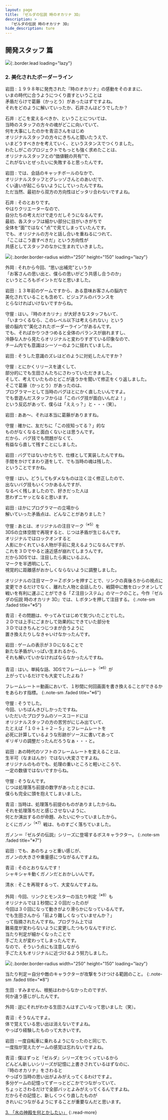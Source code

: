 ```yaml
---
layout: page
title: 『ゼルダの伝説 時のオカリナ 3D』
description: >
  『ゼルダの伝説 時のオカリナ 3D』
hide_description: ture
---
```


## 開発スタッフ 篇

![](/others/interviews/jp/3ds/aqej/vol1/img/mainvisual2.jpg){:.border.lead loading="lazy"}

### 2. 美化されたボーダーライン

岩田
: １９９８年に発売された『時のオカリナ』の感動をそのままに、<br>いまの時代に合うようにつくり直すということは<br>矛盾だらけで葛藤（かっとう）があったはずですよね。<br>それをどのように解いていったか、石井さんはどうでしたか？ 

石井
: どこを変えるべきか、ということについては、<br>当時のスタッフの方々の魂がどこに向いていて、<br>何を大事にしたのかを青沼さんをはじめ<br>オリジナルスタッフの方々にきちんと聞いたうえで、<br>いまどうすべきかを考えていく、というスタンスでつくりました。<br>わたしがこのプロジェクトでもっとも強く求めたことは、<br>オリジナルスタッフとの“価値観の共有”で、<br>これがないとぜったいに失敗すると思ったんです。

岩田
: では、会話のキャッチボールのなかで、<br>オリジナルスタッフとグレッゾさんとのあいだで、<br>くい違いが起こらないようにしていったんですね。<br>ただ当然、最初から双方の方向性はピッタリ合わないですよね。

石井
: そのとおりです。<br>やはりクリエーターなので、<br>自分たちの考えだけで走りだしそうになるんです。<br>最初、各スタッフは細かい部分に目がいきがちで<br>全体を“面”ではなく“点”で見てしまっていたんです。<br>でも、オリジナルの方々と話し合いを重ねるにつれて、<br>「ここはこう直すべきだ」という方向性が<br>共感としてスタッフのなかに生まれていきました。

![](/others/interviews/jp/3ds/aqej/vol1/img/photo8.jpg){:.border.border-radius width="250" height="150"  loading="lazy"}

外岡
: それから今回、“思い出補完”というか<br>「お客さんの思い出と、僕らの思いがどう共感し合うのか」<br>というところもポイントだなと思いました。

岩田
: １３年前のゲームですから、ある意味お客さんの脳内で<br>美化されていることも含めて、ビジュアルのバランスを<br>とらなければいけないですからね。

守屋
: はい。『時のオカリナ』が大好きなスタッフもいて、<br>「いまつくるなら、このレベル以下は考えられない」という<br>彼の脳内で“美化されたボーダーライン”があるんです。<br>でも、そればかりつきつめると全体のバランスが崩れますし、<br>冷静な人から見たらオリジナルと変わりすぎている印象なので、<br>チーム内でも意識はシーソーのように揺れていました。

岩田
: そうした意識のズレはどのように対処したんですか？

守屋
: とにかくリリースを速くして、<br>部分的にでも生田さんたちにさわっていただきました。<br>そして、考えていたものとどこが違うかを聞いて修正をくり返しました。<br>そこで葛藤（かっとう）があったのは、<br>プログラマーとして当時のバグはとにかく直したいんですよ。<br>でも昔遊んだスタッフからは「このバグ技が面白いんだよ！」<br>という反応があって、僕らは「ええっ？」と・・・（笑）。

岩田
: ああ～、それは本当に葛藤がありますね。

守屋
: 確かに、友だちに「この技知ってる？」的な<br>ものがなくなると面白くないとは思うんです。<br>だから、バグ技でも問題がなくて、<br>有益なら直して残すことにしました。

岩田
: バグではないかたちで、仕様として実装したんですね。<br>手間をかけてまわり道をして、でも当時の魂は残した、<br>ということですかね。

守屋
: はい。どうしてもダメなものは泣く泣く修正したので、<br>出ないバグ技もいくつかあるんですが、<br>なるべく残しましたので、好きだった人は<br>思わずニヤッとなると思います。

岩田
: ほかにプログラマーの立場から<br>解いていった矛盾点は、どんなことがありました？

守屋
: あとは、オリジナルの注目マーク<sup>（※5）</sup>を<br>3DSの立体空間で再現すると、じつは矛盾が生じるんです。<br>オリジナルではロックオンすると<br>人影にかくれている人物が手前に見えるようになるんですが、<br>これを３Ｄでやると遠近感が崩れてしまうんです。<br>だから3DSでは、注目したら奥にいるぶん、<br>マークを半透明にして、<br>視覚的に距離感がおかしくならないように調整しました。

オリジナルの注目マーク＝Ｚボタンを押すことで、リンクの真後ろからの視点に変更できるだけでなく、離れた人物と会話したり、戦闘中に敵をロックオンして戦いを有利に運ぶことができる「Ｚ注目システム」のマークのこと。今作『ゼルダの伝説 時のオカリナ 3D』では、Ｌボタンを押して注目する。
{:.note-sm .faded title="※5"}

青沼
: その問題は、やってみてはじめて気づいたことでした。<br>２Ｄでは上手にごまかして効果的にできていた部分を<br>３Ｄではきちんとつじつまが合うように<br>置き換えたりしなきゃいけなかったんです。

岩田
: ゲームの表示が３Ｄになることで<br>新たな矛盾がいっぱい生まれるから、<br>それも解いていかなければならなかったんですね。

青沼
: はい。単純な話、3DSでフレームレート<sup>（※6）</sup>が<br>上がっているだけでも大変でしたよね？

フレームレート＝動画において、１秒間に何回画面を書き換えることができるかをあらわす指標。
{:.note-sm .faded title="※6"}

守屋
: そうでした。<br>今回、いちばんきびしかったですね。<br>いただいたプログラムのソースコードには<br>オリジナルスタッフの方の苦労がにじみ出ていて、<br>たとえば「１０＋１＋２－５」とフレームレートを<br>必死に計算しているような形跡がソースに書いてあって<br>ギリギリの調整だったんだろうなぁ・・・と。

岩田
: あの時代のソフトのフレームレートを変えることは、<br>生半可（なまはんか）ではない大変さですよね。<br>オリジナルのものでも、処理の重いところと軽いところで、<br>一定の数値ではないですからね。

守屋
: そうなんです。<br>じつは処理落ち前提の数字があったときには、<br>僕らも完全に頭を抱えてしまいました。

青沼
: 当時は、処理落ち前提のものがありましたからね。<br>それを処理落ちだと感じさせないように、<br>何とか演出するのが命題、みたいにやっていましたから。<br>とくにガノン<sup>（※7）</sup>戦は、ものすごく落ちていました。

ガノン＝『ゼルダの伝説』シリーズに登場するボスキャラクター。
{:.note-sm .faded title="※7"}

岩田
: でも、あのちょっと重い感じが、<br>ガノンの大きさや重量感につながるんですよね。

青沼
: そのとおりなんです！<br>シャキシャキ動くガノンだとおかしいんです。

清水
: そこを再現するって、大変なんですよね。

外岡
: 今回、リンクとモンスターの当たり判定<sup>（※8）</sup>も<br>オリジナルでは１秒間に２０回だったのが<br>今回は３０回になって動きがより滑らかになっているんです。<br>でも生田さんから「前より難しくなっていませんか？」<br>って指摘されたんですね。プログラム上では<br>難易度が変わらないように変更したつもりなんですけど、<br>当たり判定が細かくなったことで<br>手ごたえが変わってしまったんです。<br>なので、そういう点にも注意しながら<br>手ごたえもオリジナルに近づけるよう努力しました。

![](/others/interviews/jp/3ds/aqej/vol1/img/photo9.jpg){:.border.border-radius width="250" height="150"  loading="lazy"}

当たり判定＝自分や敵のキャラクターが攻撃をうけつける範囲のこと。
{:.note-sm .faded title="※8"}

生田
: すみません、根拠はわからなかったのですが、<br>何か違う感じがしたんです。

外岡
: 逆にそれがわかる生田さんはすごいなって思いました（笑）。

青沼
: そうなんですよ。<br>体で覚えている思い出は消えないですよね。<br>やっぱり経験したものって大きいです。

岩田
: 一度自転車に乗れるようになったのと同じで、<br>一度指が覚えたゲームの感覚は忘れないですよね。

青沼
: 僕はずっと『ゼルダ』シリーズをつくっているから<br>どんどん新しいシリーズが記憶に上書きされているはずなのに、<br>『時のオカリナ』をさわると<br>やっぱり当時の思い出がよみがえってくるわけですよ。<br>多分ゲームの記憶ってずーっとどこかでつながっていて、<br>ちょっとさわるだけで全部バッとよみがえってくるんですよね。<br>だからその記憶と、新しくつくり直したものが<br>きれいにつながるようにすることが重要なんだと思います。

[3. 「水の神殿を何とかしたい」](3.md)
{:.read-more}

